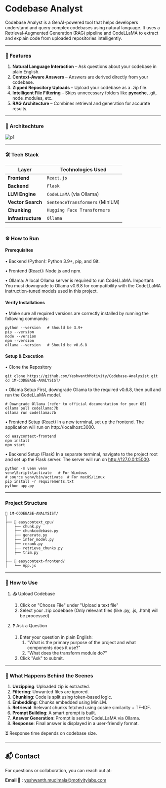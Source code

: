 # Codebase Analyst
 Codebase Analyst is a GenAI-powered tool that helps developers understand and query complex codebases using natural language. It uses a Retrieval-Augmented Generation (RAG) pipeline and CodeLLaMA to extract and  explain code from uploaded repositories intelligently.
 
---
### 🚀 Features
1. **Natural Language Interaction** – Ask questions about your codebase in plain English.
2. **Context-Aware Answers** – Answers are derived directly from your codebase.
3. **Zipped Repository Uploads** – Upload your codebase as a .zip file.
4. **Intelligent File Filtering** – Skips unnecessary folders like __pycache__, .git, node_modules, etc.
5. **RAG Architecture** – Combines retrieval and generation for accurate results.

---
### 🧠 Architechture
![p1](https://github.com/user-attachments/assets/0712baf0-5a33-4d8c-8a5e-7579fad58186)

---
### 🛠️ Tech Stack

|        Layer       |       Technologies Used          |
| ------------------ | -------------------------------  |
| **Frontend**       | `React.js`                       |
| **Backend**        | `Flask`                          |
| **LLM Engine**     | `CodeLLaMA` (via Ollama)         |
| **Vector Search**  | `SentenceTransformers` (MiniLM)  |
| **Chunking**       | `Hugging Face Transformers`      |
| **Infrastructure** | `Ollama`                         |

---
### ⚙️ How to Run
#### Prerequisites
• Backend (Python): Python 3.9+, pip, and Git.

• Frontend (React): Node.js and npm.

• Ollama: A local Ollama server is required to run CodeLLaMA. Important: You must downgrade to Ollama v0.6.8 for compatibility with the CodeLLaMA instruction-tuned models used in this project.

#### Verify Installations
• Make sure all required versions are correctly installed by running the following commands:
```
python --version   # Should be 3.9+
pip --version
node --version
npm --version
ollama --version   # Should be v0.6.8
```

#### Setup & Execution
• Clone the Repository
```
git clone https://github.com/YeshwanthMotivity/Codebase-Analysist.git
cd 1M-CODEBASE-ANALYSIST/

```
• Ollama Setup
First, downgrade Ollama to the required v0.6.8, then pull and run the CodeLLaMA model.
```
# Downgrade Ollama (refer to official documentation for your OS)
ollama pull codellama:7b
ollama run codellama:7b
```
• Frontend Setup (React)
In a new terminal, set up the frontend. The application will run on http://localhost:3000.
```
cd easycontext-frontend
npm install
npm start
```
• Backend Setup (Flask)
In a separate terminal, navigate to the project root and set up the Flask server. The server will run on http://127.0.0.1:5000.
```
python -m venv venv
venv\Scripts\activate   # For Windows
# source venv/bin/activate  # For macOS/Linux
pip install -r requirements.txt
python app.py
```
---
### Project Structure

```
📂 1M-CODEBASE-ANALYSIST/
│
├── 📂 easycontext_cpu/
│   ├── chunk.py
│   ├── chunkcodebase.py
│   ├── generate.py
│   ├── infer_model.py
│   ├── rerank.py
│   ├── retrieve_chunks.py
│   ├── trim.py
│
├── 📂 easycontext-frontend/
│   └── App.js
```
---

### 🧠 How to Use
1. 📤 Upload Codebase
    1. Click on "Choose File" under "Upload a text file"
    2. Select your .zip codebase (Only relevant files (like .py, .js, .html) will be processed)
    
2. ❓ Ask a Question
   1. Enter your question in plain English:
      1. "What is the primary purpose of the project and what components does it use?"
      2. "What does the transform module do?"
   2. Click "Ask" to submit.

---

### 🔁 What Happens Behind the Scenes

1. **Unzipping**: Uploaded zip is extracted.
2. **Filtering**: Unwanted files are ignored.
3. **Chunking**: Code is split using token-based logic.
4. **Embedding**: Chunks embedded using MiniLM.
5. **Retrieval**: Relevant chunks fetched using cosine similarity + TF-IDF.
6. **Prompt Building**: A smart prompt is built.
7. **Answer Generation**: Prompt is sent to CodeLLaMA via Ollama.
8. **Response**: Final answer is displayed in a user-friendly format.

⏳ Response time depends on codebase size.


---
## 📬 Contact
For questions or collaboration, you can reach out at:

**Email 📧** : yeshwanth.mudimala@motivitylabs.com
